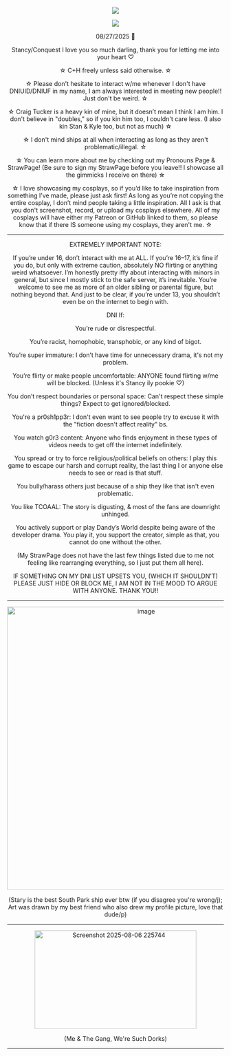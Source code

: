 <p align="center"> <img src="https://komarev.com/ghpvc/?username=charleswasaway&color=blue"> </p>


<p align="center">
  <a href="https://github.com/kittinan/spotify-github-profile">
    <img src="https://spotify-github-profile.kittinanx.com/api/view?uid=oqhfu5vc1lyvi4oew35ue4ddw&cover_image=true&theme=default&show_offline=true&background_color=1d065b&interchange=false&bar_color=bebec6&bar_color_cover=false" />
  </a>
</p>


<p align="center">08/27/2025 💓

<p align="center">Stancy/Conquest I love you so much darling, thank you for letting me into your heart ♡

<p align="center">☆ C+H freely unless said otherwise. ☆

<p align="center">☆ Please don't hesitate to interact w/me whenever I don't have DNIUID/DNIUF in my name, I am always interested in meeting new people!! Just don't be weird. ☆ 

<p align="center">☆ Craig Tucker is a heavy kin of mine, but it doesn’t mean I think I am him. I don't believe in "doubles," so if you kin him too, I couldn't care less. (I also kin Stan & Kyle too, but not as much) ☆

<p align="center">☆ I don't mind ships at all when interacting as long as they aren't problematic/illegal. ☆

<p align="center">☆ You can learn more about me by checking out my Pronouns Page & StrawPage! (Be sure to sign my StrawPage before you leave!! I showcase all the gimmicks I receive on there) ☆

<p align="center">☆ I love showcasing my cosplays, so if you’d like to take inspiration from something I’ve made, please just ask first! As long as you’re not copying the entire cosplay, I don’t mind people taking a little inspiration. All I ask is that you don't screenshot, record, or upload my cosplays elsewhere. All of my cosplays will have either my Patreon or GitHub linked to them, so please know that if there IS someone using my cosplays, they aren't me. ☆

------------------------------------------------------------------------------------------------------------------

<p align="center">EXTREMELY IMPORTANT NOTE:

<p align="center">If you’re under 16, don’t interact with me at ALL. If you’re 16–17, it’s fine if you do, but only with extreme caution, absolutely NO flirting or anything weird whatsoever. I’m honestly pretty iffy about interacting with minors in general, but since I mostly stick to the safe server, it’s inevitable. You’re welcome to see me as more of an older sibling or parental figure, but nothing beyond that. And just to be clear, if you’re under 13, you shouldn’t even be on the internet to begin with.
  
<p align="center">DNI If:

<p align="center">You’re rude or disrespectful.

<p align="center">You’re racist, homophobic, transphobic, or any kind of bigot.

<p align="center">You’re super immature: I don’t have time for unnecessary drama, it's not my problem.

<p align="center">You’re flirty or make people uncomfortable: ANYONE found flirting w/me will be blocked. (Unless it's Stancy ily pookie ♡)

<p align="center">You don’t respect boundaries or personal space: Can't respect these simple things? Expect to get ignored/blocked.

<p align="center">You're a pr0sh1pp3r: I don't even want to see people try to excuse it with the "fiction doesn't affect reality" bs.

<p align="center">You watch g0r3 content: Anyone who finds enjoyment in these types of videos needs to get off the internet indefinitely.

<p align="center">You spread or try to force religious/political beliefs on others: I play this game to escape our harsh and corrupt reality, the last thing I or anyone else needs to see or read is that stuff.

<p align="center">You bully/harass others just because of a ship they like that isn't even problematic.

<p align="center">You like TCOAAL: The story is digusting, & most of the fans are downright unhinged.

<p align="center">You actively support or play Dandy’s World despite being aware of the developer drama. You play it, you support the creator, simple as that, you cannot do one without the other.

<p align="center">(My StrawPage does not have the last few things listed due to me not feeling like rearranging everything, so I just put them all here).

<p align="center">IF SOMETHING ON MY DNI LIST UPSETS YOU, (WHICH IT SHOULDN'T) PLEASE JUST HIDE OR BLOCK ME, I AM NOT IN THE MOOD TO ARGUE WITH ANYONE. THANK YOU!! 

------------------------------------------------------------------------------------------------------------------

<p align="center"><img width="631" height="659" alt="image" src="https://github.com/user-attachments/assets/b8d8647b-f262-483a-8899-54977ece04ec" />



<p align="center">(Stary is the best South Park ship ever btw (if you disagree you're wrong/j); Art was drawn by my best friend who also drew my profile picture, love that dude/p)

------------------------------------------------------------------------------------------------------------------

<p align="center"> <img width="376" height="229" alt="Screenshot 2025-08-06 225744" src="https://github.com/user-attachments/assets/148967e2-4db2-42e8-9cf8-ba2f8072b4f3" />

<p align="center">(Me & The Gang, We're Such Dorks)

------------------------------------------------------------------------------------------------------------------
